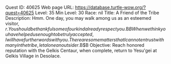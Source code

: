 Quest ID: 40625
Web page URL: https://database.turtle-wow.org/?quest=40625
Level: 35
Min Level: 30
Race: nil
Title: A Friend of the Tribe
Description: Hmm. One day, you may walk among us as an esteemed visitor, $r. You should be thankful some of our kind already respect you.$B$BWhen we think you have helped us enough to be truly accepted, I will have further words with you. There are some matters that I cannot entrust with many in the tribe, let alone an outsider.$B$B<He continues rambling quietly to himself for some time after his business with you is finished.>
Objective: Reach honored reputation with the Gelkis Centaur, when complete, return to Yesu'gei at Gelkis Village in Desolace.
